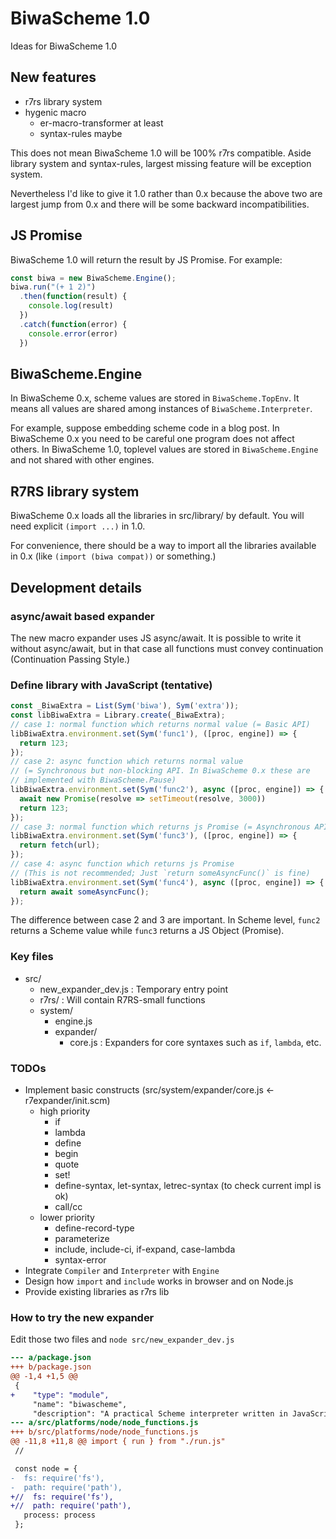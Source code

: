 # BiwaScheme 1.0

Ideas for BiwaScheme 1.0

## New features

- r7rs library system
- hygenic macro
  - er-macro-transformer at least
  - syntax-rules maybe

This does not mean BiwaScheme 1.0 will be 100% r7rs compatible. Aside library system and syntax-rules, largest missing feature will be exception system. 

Nevertheless I'd like to give it 1.0 rather than 0.x because the above two are largest jump from 0.x and there will be some backward incompatibilities.

## JS Promise

BiwaScheme 1.0 will return the result by JS Promise. For example:

```js
const biwa = new BiwaScheme.Engine();
biwa.run("(+ 1 2)")
  .then(function(result) {
    console.log(result)
  })
  .catch(function(error) {
    console.error(error)
  })
```

## BiwaScheme.Engine

In BiwaScheme 0.x, scheme values are stored in `BiwaScheme.TopEnv`. It means all values are shared among instances of `BiwaScheme.Interpreter`.

For example, suppose embedding scheme code in a blog post. In BiwaScheme 0.x you need to be careful one program does not affect others. In BiwaScheme 1.0, toplevel values are stored in `BiwaScheme.Engine` and not shared with other engines.

## R7RS library system

BiwaScheme 0.x loads all the libraries in src/library/ by default. You will need explicit `(import ...)` in 1.0.

For convenience, there should be a way to import all the libraries available in 0.x (like `(import (biwa compat))` or something.)

## Development details

### async/await based expander

The new macro expander uses JS async/await. It is possible to write it
without async/await, but in that case all functions must convey continuation
(Continuation Passing Style.)

### Define library with JavaScript (tentative)

```js
const _BiwaExtra = List(Sym('biwa'), Sym('extra'));
const libBiwaExtra = Library.create(_BiwaExtra);
// case 1: normal function which returns normal value (= Basic API)
libBiwaExtra.environment.set(Sym('func1'), ([proc, engine]) => {
  return 123;
});
// case 2: async function which returns normal value
// (= Synchronous but non-blocking API. In BiwaScheme 0.x these are
// implemented with BiwaScheme.Pause)
libBiwaExtra.environment.set(Sym('func2'), async ([proc, engine]) => {
  await new Promise(resolve => setTimeout(resolve, 3000))
  return 123;
});
// case 3: normal function which returns js Promise (= Asynchronous API)
libBiwaExtra.environment.set(Sym('func3'), ([proc, engine]) => {
  return fetch(url);
});
// case 4: async function which returns js Promise
// (This is not recommended; Just `return someAsyncFunc()` is fine)
libBiwaExtra.environment.set(Sym('func4'), async ([proc, engine]) => {
  return await someAsyncFunc();
});
```

The difference between case 2 and 3 are important. In Scheme level,
`func2` returns a Scheme value while `func3` returns a JS Object (Promise).

### Key files

- src/
  - new_expander_dev.js : Temporary entry point
  - r7rs/ : Will contain R7RS-small functions
  - system/
    - engine.js
    - expander/
      - core.js : Expanders for core syntaxes such as `if`, `lambda`, etc.

### TODOs

- Implement basic constructs (src/system/expander/core.js <- r7expander/init.scm)
  - high priority
    + if
    - lambda
    + define
    + begin
    + quote
    + set!
    - define-syntax, let-syntax, letrec-syntax (to check current impl is ok)
    - call/cc
  - lower priority
    - define-record-type
    - parameterize
    - include, include-ci, if-expand, case-lambda
    - syntax-error
- Integrate `Compiler` and `Interpreter` with `Engine`
- Design how `import` and `include` works in browser and on Node.js
- Provide existing libraries as r7rs lib

### How to try the new expander

Edit those two files and `node src/new_expander_dev.js`

```diff
--- a/package.json
+++ b/package.json
@@ -1,4 +1,5 @@
 {
+    "type": "module",
     "name": "biwascheme",
     "description": "A practical Scheme interpreter written in JavaScript",
--- a/src/platforms/node/node_functions.js
+++ b/src/platforms/node/node_functions.js
@@ -11,8 +11,8 @@ import { run } from "./run.js"
 //

 const node = {
-  fs: require('fs'),
-  path: require('path'),
+//  fs: require('fs'),
+//  path: require('path'),
   process: process
 };
```
